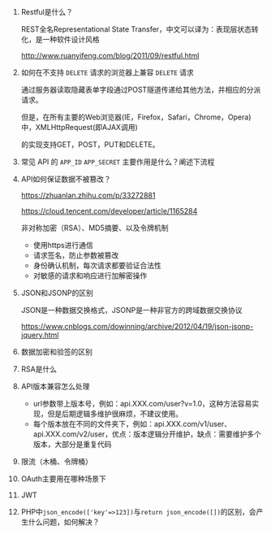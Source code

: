 1. Restful是什么？

   REST全名Representational State Transfer，中文可以译为：表现层状态转化，是一种软件设计风格

   http://www.ruanyifeng.com/blog/2011/09/restful.html

2. 如何在不支持 `DELETE` 请求的浏览器上兼容 `DELETE` 请求

   通过服务器读取隐藏表单字段通过POST隧道传递给其他方法，并相应的分派请求。

   但是，在所有主要的Web浏览器(IE，Firefox，Safari，Chrome，Opera)中，XMLHttpRequest(即AJAX调用)

   的实现支持GET，POST，PUT和DELETE。

3. 常见 API 的 `APP_ID` `APP_SECRET` 主要作用是什么？阐述下流程

4. API如何保证数据不被篡改？

   https://zhuanlan.zhihu.com/p/33272881

   https://cloud.tencent.com/developer/article/1165284

   非对称加密（RSA）、MD5摘要、以及令牌机制

   - 使用https进行通信
   - 请求签名，防止参数被篡改
   - 身份确认机制，每次请求都要验证合法性
   - 对敏感的请求和响应进行加解密操作

5. JSON和JSONP的区别

   JSON是一种数据交换格式，JSONP是一种非官方的跨域数据交换协议

   https://www.cnblogs.com/dowinning/archive/2012/04/19/json-jsonp-jquery.html

6. 数据加密和验签的区别

7. RSA是什么

8. API版本兼容怎么处理

   - url参数带上版本号，例如：api.XXX.com/user?v=1.0，这种方法容易实现，但是后期逻辑多维护很麻烦，不建议使用。
   - 每个版本放在不同的文件夹下，例如：api.XXX.com/v1/user、api.XXX.com/v2/user，优点：版本逻辑分开维护，缺点：需要维护多个版本，大部分是重复代码

9. 限流（木桶、令牌桶）

10. OAuth主要用在哪种场景下

11. JWT

12. PHP中`json_encode(['key'=>123])`与`return json_encode([])`的区别，会产生什么问题，如何解决？